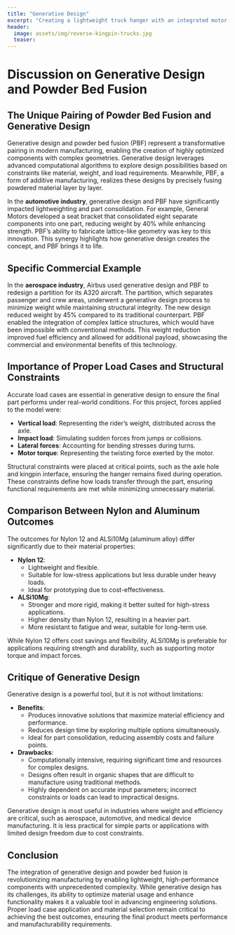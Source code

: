 ```yaml
---
title: "Generative Design"
excerpt: "Creating a lightweight truck hanger with an integrated motor mount for a brushless DC motor"
header:
  image: assets/img/reverse-kingpin-trucks.jpg
  teaser: 
---
```


# Discussion on Generative Design and Powder Bed Fusion

## The Unique Pairing of Powder Bed Fusion and Generative Design

Generative design and powder bed fusion (PBF) represent a transformative pairing in modern manufacturing, enabling the creation of highly optimized components with complex geometries. Generative design leverages advanced computational algorithms to explore design possibilities based on constraints like material, weight, and load requirements. Meanwhile, PBF, a form of additive manufacturing, realizes these designs by precisely fusing powdered material layer by layer.

In the **automotive industry**, generative design and PBF have significantly impacted lightweighting and part consolidation. For example, General Motors developed a seat bracket that consolidated eight separate components into one part, reducing weight by 40% while enhancing strength. PBF’s ability to fabricate lattice-like geometry was key to this innovation. This synergy highlights how generative design creates the concept, and PBF brings it to life.

## Specific Commercial Example

In the **aerospace industry**, Airbus used generative design and PBF to redesign a partition for its A320 aircraft. The partition, which separates passenger and crew areas, underwent a generative design process to minimize weight while maintaining structural integrity. The new design reduced weight by 45% compared to its traditional counterpart. PBF enabled the integration of complex lattice structures, which would have been impossible with conventional methods. This weight reduction improved fuel efficiency and allowed for additional payload, showcasing the commercial and environmental benefits of this technology.

## Importance of Proper Load Cases and Structural Constraints

Accurate load cases are essential in generative design to ensure the final part performs under real-world conditions. For this project, forces applied to the model were:

- **Vertical load**: Representing the rider’s weight, distributed across the axle.
- **Impact load**: Simulating sudden forces from jumps or collisions.
- **Lateral forces**: Accounting for bending stresses during turns.
- **Motor torque**: Representing the twisting force exerted by the motor.

Structural constraints were placed at critical points, such as the axle hole and kingpin interface, ensuring the hanger remains fixed during operation. These constraints define how loads transfer through the part, ensuring functional requirements are met while minimizing unnecessary material.

## Comparison Between Nylon and Aluminum Outcomes

The outcomes for Nylon 12 and ALSi10Mg (aluminum alloy) differ significantly due to their material properties:

- **Nylon 12**:
  - Lightweight and flexible.
  - Suitable for low-stress applications but less durable under heavy loads.
  - Ideal for prototyping due to cost-effectiveness.
- **ALSi10Mg**:
  - Stronger and more rigid, making it better suited for high-stress applications.
  - Higher density than Nylon 12, resulting in a heavier part.
  - More resistant to fatigue and wear, suitable for long-term use.

While Nylon 12 offers cost savings and flexibility, ALSi10Mg is preferable for applications requiring strength and durability, such as supporting motor torque and impact forces.

## Critique of Generative Design

Generative design is a powerful tool, but it is not without limitations:

- **Benefits**:
  - Produces innovative solutions that maximize material efficiency and performance.
  - Reduces design time by exploring multiple options simultaneously.
  - Ideal for part consolidation, reducing assembly costs and failure points.
- **Drawbacks**:
  - Computationally intensive, requiring significant time and resources for complex designs.
  - Designs often result in organic shapes that are difficult to manufacture using traditional methods.
  - Highly dependent on accurate input parameters; incorrect constraints or loads can lead to impractical designs.

Generative design is most useful in industries where weight and efficiency are critical, such as aerospace, automotive, and medical device manufacturing. It is less practical for simple parts or applications with limited design freedom due to cost constraints.

## Conclusion

The integration of generative design and powder bed fusion is revolutionizing manufacturing by enabling lightweight, high-performance components with unprecedented complexity. While generative design has its challenges, its ability to optimize material usage and enhance functionality makes it a valuable tool in advancing engineering solutions. Proper load case application and material selection remain critical to achieving the best outcomes, ensuring the final product meets performance and manufacturability requirements.

